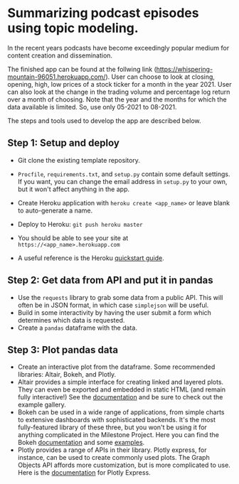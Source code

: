 # Summarizing podcast episodes using topic modeling.

In the recent years podcasts have become exceedingly popular medium for content creation and dissemination.

The finished app can be found at the follwing link (https://whispering-mountain-96051.herokuapp.com/). User can choose to look at closing, opening, high, low prices
of a stock ticker for a month in the year 2021. User can also look at the change in the trading volume and percentage log return over a month of choosing. Note that the year and the months for which the data available is limited. So, use only 05-2021 to 08-2021. 

The steps and tools used to develop the app are described below.

## Step 1: Setup and deploy
- Git clone the existing template repository.
- `Procfile`, `requirements.txt`, and `setup.py` contain some default settings. If you want, you can change the email address in `setup.py` to your own, but it won't affect anything in the app.

- Create Heroku application with `heroku create <app_name>` or leave blank to
  auto-generate a name.

- Deploy to Heroku: `git push heroku master`
- You should be able to see your site at `https://<app_name>.herokuapp.com`
- A useful reference is the Heroku [quickstart guide](https://devcenter.heroku.com/articles/getting-started-with-python-o).

## Step 2: Get data from API and put it in pandas
- Use the `requests` library to grab some data from a public API. This will
  often be in JSON format, in which case `simplejson` will be useful.
- Build in some interactivity by having the user submit a form which determines which data is requested.
- Create a `pandas` dataframe with the data.

## Step 3: Plot pandas data
- Create an interactive plot from the dataframe. Some recommended libraries: Altair, Bokeh, and Plotly.
- Altair provides a simple interface for creating linked and layered plots. They can even be exported and embedded in static HTML (and remain fully interactive!) See the [documentation](https://altair-viz.github.io/)
  and be sure to check out the example gallery.
- Bokeh can be used in a wide range of applications, from simple charts to extensive dashboards with sophisticated backends. It's the most fully-featured library of these three, but you won't be using it for anything complicated in the Milestone Project. Here you can find the Bokeh [documentation](http://bokeh.pydata.org/en/latest/docs/user_guide/embed.html)
  and some [examples](https://github.com/bokeh/bokeh/tree/master/examples/embed).
- Plotly provides a range of APIs in their library. Plotly express, for instance, can be used to create commonly used plots. The Graph Objects API affords more customization, but is more complicated to use. Here is the [documentation](https://plotly.com/python/plotly-express/#gallery) for Plotly Express.
